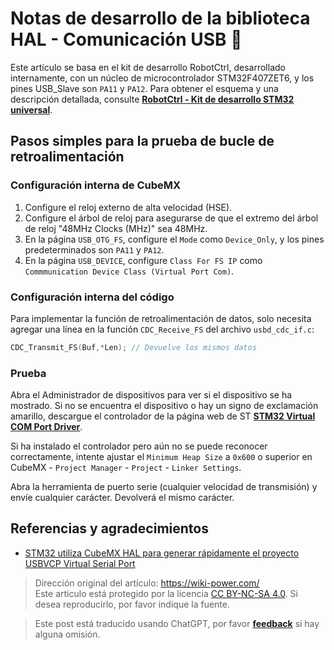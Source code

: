 # Notas de desarrollo de la biblioteca HAL - Comunicación USB 🚧

Este artículo se basa en el kit de desarrollo RobotCtrl, desarrollado internamente, con un núcleo de microcontrolador STM32F407ZET6, y los pines USB_Slave son `PA11` y `PA12`. Para obtener el esquema y una descripción detallada, consulte [**RobotCtrl - Kit de desarrollo STM32 universal**](https://wiki-power.com/RobotCtrl-STM32%E9%80%9A%E7%94%A8%E5%BC%80%E5%8F%91%E5%A5%97%E4%BB%B6).

## Pasos simples para la prueba de bucle de retroalimentación

### Configuración interna de CubeMX

1. Configure el reloj externo de alta velocidad (HSE).
2. Configure el árbol de reloj para asegurarse de que el extremo del árbol de reloj "48MHz Clocks (MHz)" sea 48MHz.
3. En la página `USB_OTG_FS`, configure el `Mode` como `Device_Only`, y los pines predeterminados son `PA11` y `PA12`.
4. En la página `USB_DEVICE`, configure `Class For FS IP` como `Commmunication Device Class (Virtual Port Com)`.

### Configuración interna del código

Para implementar la función de retroalimentación de datos, solo necesita agregar una línea en la función `CDC_Receive_FS` del archivo `usbd_cdc_if.c`:

```c title="usbd_cdc_if.c"
CDC_Transmit_FS(Buf,*Len); // Devuelve los mismos datos
```

### Prueba

Abra el Administrador de dispositivos para ver si el dispositivo se ha mostrado. Si no se encuentra el dispositivo o hay un signo de exclamación amarillo, descargue el controlador de la página web de ST [**STM32 Virtual COM Port Driver**](https://www.st.com/content/st_com/en/products/development-tools/software-development-tools/stm32-software-development-tools/stm32-utilities/stsw-stm32102.html).

Si ha instalado el controlador pero aún no se puede reconocer correctamente, intente ajustar el `Minimum Heap Size` a `0x600` o superior en CubeMX - `Project Manager` - `Project` - `Linker Settings`.

Abra la herramienta de puerto serie (cualquier velocidad de transmisión) y envíe cualquier carácter. Devolverá el mismo carácter.

## Referencias y agradecimientos

- [STM32 utiliza CubeMX HAL para generar rápidamente el proyecto USBVCP Virtual Serial Port](https://blog.csdn.net/yxy244/article/details/102620249)

> Dirección original del artículo: <https://wiki-power.com/>  
> Este artículo está protegido por la licencia [CC BY-NC-SA 4.0](https://creativecommons.org/licenses/by/4.0/deed.zh). Si desea reproducirlo, por favor indique la fuente.

> Este post está traducido usando ChatGPT, por favor [**feedback**](https://github.com/linyuxuanlin/Wiki_MkDocs/issues/new) si hay alguna omisión.